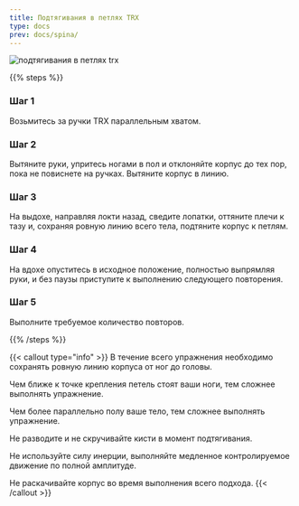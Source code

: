 ```yaml
---
title: Подтягивания в петлях ТRX
type: docs
prev: docs/spina/
---
```

![подтягивания в петлях trx](https://github.com/user-attachments/assets/b339d43d-f9d6-42c4-8d44-7a397376dc60)



{{% steps %}}

### Шаг 1
Возьмитесь за ручки TRX параллельным хватом.

### Шаг 2
Вытяните руки, упритесь ногами в пол и отклоняйте корпус до тех пор, пока не повиснете на ручках.
Вытяните корпус в линию.

### Шаг 3
На выдохе, направляя локти назад, сведите лопатки, оттяните плечи к тазу и, сохраняя ровную линию всего тела, подтяните корпус к петлям.

### Шаг 4
На вдохе опуститесь в исходное положение, полностью выпрямляя руки, и без паузы приступите к выполнению следующего повторения.

### Шаг 5
Выполните требуемое количество повторов.

{{% /steps %}}

{{< callout type="info" >}}
В течение всего упражнения необходимо сохранять ровную линию корпуса от ног до головы.

﻿﻿Чем ближе к точке крепления петель стоят ваши ноги, тем сложнее выполнять упражнение.
  
﻿﻿Чем более параллельно полу ваше тело, тем сложнее выполнять упражнение.
  
﻿﻿Не разводите и не скручивайте кисти в момент подтягивания.
  
﻿﻿Не используйте силу инерции, выполняйте медленное контролируемое движение по полной амплитуде.

Не раскачивайте корпус во время выполнения всего подхода.
{{< /callout >}}
